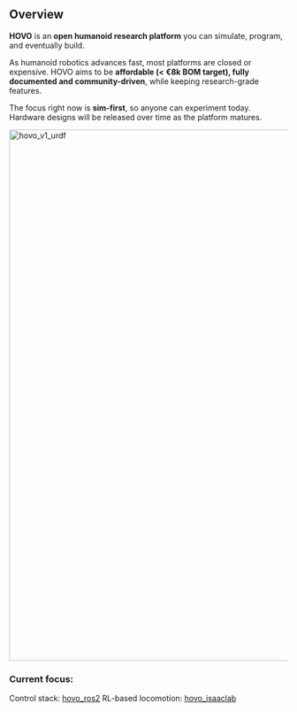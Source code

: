 ## Overview

**HOVO** is an **open humanoid research platform** you can simulate, program, and eventually build.

As humanoid robotics advances fast, most platforms are closed or expensive. HOVO aims to be **affordable (< €8k BOM target), fully documented and community-driven**, while keeping research-grade features.

The focus right now is **sim-first**, so anyone can experiment today. Hardware designs will be released over time as the platform matures.

<img width="1845" height="961" alt="hovo_v1_urdf" src="https://github.com/user-attachments/assets/97e37a8f-9362-486d-a928-348eaf1a1b1b" />


### Current focus:

Control stack: [hovo_ros2](https://github.com/hovo-robotics/hovo_ros2)
RL-based locomotion: [hovo_isaaclab](https://github.com/hovo-robotics/hovo_isaaclab)
